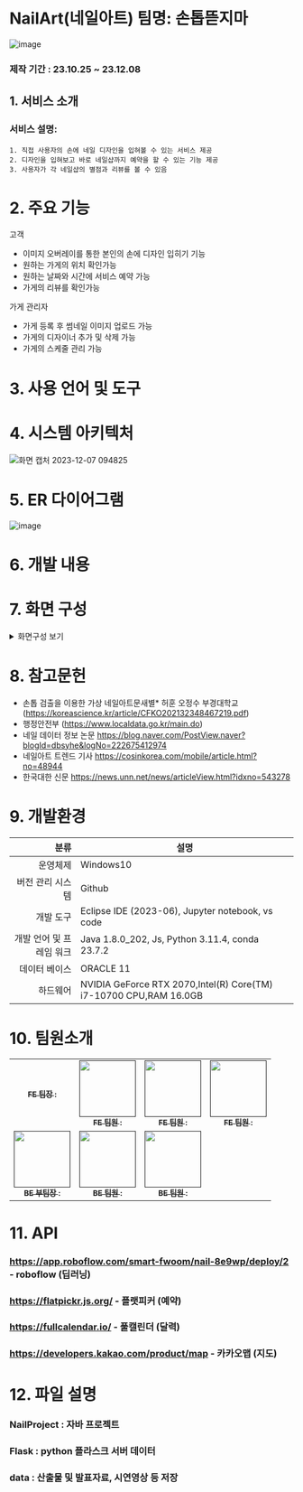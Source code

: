 # NailArt(네일아트) 팀명: 손톱뜯지마
![image](https://github.com/2023-SMHRD-IS-CLOUD-1/NailArt/assets/105231826/a4644fdd-829f-4868-8075-73b528d59b3f)


### 제작 기간 : 23.10.25 ~ 23.12.08

## 1. 서비스 소개

   ### 서비스 설명:


    1. 직접 사용자의 손에 네일 디자인을 입혀볼 수 있는 서비스 제공
    2. 디자인을 입혀보고 바로 네일샵까지 예약을 할 수 있는 기능 제공
    3. 사용자가 각 네일샵의 별점과 리뷰를 볼 수 있음

# 2. 주요 기능

고객
   - 이미지 오버레이를 통한 본인의 손에 디자인 입히기 기능
   - 원하는 가게의 위치 확인가능
   - 원하는 날짜와 시간에 서비스 예약 가능
   - 가게의 리뷰를 확인가능


가게 관리자
   - 가게 등록 후 썸네일 이미지 업로드 가능
   - 가게의 디자이너 추가 및 삭제 가능
   - 가게의 스케줄 관리 가능


# 3. 사용 언어 및 도구




# 4. 시스템 아키텍처

![화면 캡처 2023-12-07 094825](https://github.com/2023-SMHRD-IS-CLOUD-1/NailArt/assets/142488051/63bbd27a-1574-44ea-8d31-956bd8de377b)



# 5. ER 다이어그램

![image](https://github.com/2023-SMHRD-IS-CLOUD-1/NailArt/assets/105231826/aca3a501-57c0-4f9f-87f8-3b2f2dad1eda)




# 6. 개발 내용




# 7. 화면 구성

<details>
    <summary>화면구성 보기</summary>
<!-- summary 아래 한칸 공백 두고 내용 삽입 -->
   
   #### 메인
   ![메인페이지](https://github.com/2023-SMHRD-IS-CLOUD-1/NailArt/assets/105231826/448c48b2-0c08-4422-afd8-9e390a179352)
   #### 디자인 페이지
   ![image](https://github.com/2023-SMHRD-IS-CLOUD-1/NailArt/assets/105231826/274733a7-53de-449d-87be-b57b98f863e5)
   #### 샵 페이지
   ![샵페이지](https://github.com/2023-SMHRD-IS-CLOUD-1/NailArt/assets/105231826/b67f7711-2f86-450e-a110-a7dc6d68aad7)
   #### 예약 서비스
   ![예약서비스](https://github.com/2023-SMHRD-IS-CLOUD-1/NailArt/assets/105231826/784b26a4-0947-40bd-9713-8e74692237df)
   #### 리뷰 서비스
   ![image](https://github.com/2023-SMHRD-IS-CLOUD-1/NailArt/assets/105231826/0a6acd4c-b60b-4e8e-aefb-5616db61f5f6)

   
</details>


# 8. 참고문헌

- 손톱 검출을 이용한 가상 네일아트문새별* 허훈 오정수 부경대학교
(https://koreascience.kr/article/CFKO202132348467219.pdf)
- 행정안전부
(https://www.localdata.go.kr/main.do)
- 네일 데이터 정보 논문
https://blog.naver.com/PostView.naver?blogId=dbsyhe&logNo=222675412974
- 네일아트 트렌드 기사
https://cosinkorea.com/mobile/article.html?no=48944
- 한국대한 신문
https://news.unn.net/news/articleView.html?idxno=543278




# 9. 개발환경
|                     분류 | 설명                                                              |
|-------------------------:|-------------------------------------------------------------------|
| 운영체제                 | Windows10                                                         |
| 버전 관리 시스템         | Github                                                            |
| 개발 도구                | Eclipse IDE (2023-06), Jupyter notebook, vs code                  |
| 개발 언어 및 프레임 워크 | Java 1.8.0_202, Js, Python 3.11.4, conda 23.7.2                   |
| 데이터 베이스            | ORACLE 11                                                         |
| 하드웨어                 | NVIDIA GeForce RTX 2070,Intel(R) Core(TM) i7-10700 CPU,RAM 16.0GB |



# 10. 팀원소개
<table>
  <tbody>
    <tr>
      <td align="center"><a href=""><img src="width="100px;" alt=""/><br /><sub><b>FE 팀장 : </b></sub></a><br /></td>
      <td align="center"><a href=""><img src="" width="100px;" alt=""/><br /><sub><b>FE 팀원 : </b></sub></a><br /></td>
      <td align="center"><a href=""><img src="" width="100px;" alt=""/><br /><sub><b>FE 팀원 : </b></sub></a><br /></td>
      <td align="center"><a href=""><img src="" width="100px;" alt=""/><br /><sub><b>FE 팀원 : </b></sub></a><br /></td>
     <tr/>
      <td align="center"><a href=""><img src="" width="100px;" alt=""/><br /><sub><b>BE 부팀장 : </b></sub></a><br /></td>
      <td align="center"><a href=""><img src="" width="100px;" alt=""/><br /><sub><b>BE 팀원 : </b></sub></a><br /></td>
      <td align="center"><a href=""><img src="" width="100px;" alt=""/><br /><sub><b>BE 팀원 : </b></sub></a><br /></td>
    </tr>
  </tbody>
</table>



# 11. API
### https://app.roboflow.com/smart-fwoom/nail-8e9wp/deploy/2 - roboflow (딥러닝)                       
### https://flatpickr.js.org/ - 플랫피커 (예약)                   
### https://fullcalendar.io/ - 풀캘린더 (달력)                   
### https://developers.kakao.com/product/map - 카카오맵 (지도)                   



# 12. 파일 설명
### NailProject : 자바 프로젝트                   
### Flask : python 플라스크 서버 데이터                 
### data : 산출물 및 발표자료, 시연영상 등 저장                 







